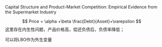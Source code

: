  Capital Structure and Product-Market Competition: Empirical Evidence from the Supermarket Industry


$$
Price = \alpha +\beta \frac{Debt}{Asset}+\varepsilon
$$
这里存在内生性问题，产品价格高，偿还负债后，负债率降低；

可以将LBO作为外生变量